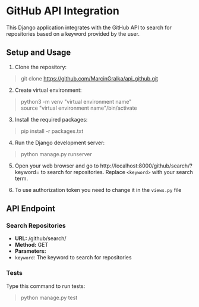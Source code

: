 # GitHub API Integration

This Django application integrates with the GitHub API to search for repositories based on a keyword provided by the user.

## Setup and Usage

1. Clone the repository:<br>
>git clone https://github.com/MarcinGralka/api_github.git

2. Create virtual environment:<br>
>python3 -m venv "virtual environment name"<br>
source "virtual environment name"/bin/activate

3. Install the required packages:
>pip install -r packages.txt

4. Run the Django development server:
>python manage.py runserver

5. Open your web browser and go to http://localhost:8000/github/search/?keyword=<keyword> to search for repositories. Replace `<keyword>` with your search term.

6. To use authorization token you need to change it in the `views.py` file
## API Endpoint

### Search Repositories
- **URL:** /github/search/
- **Method:** GET
- **Parameters:**
- `keyword`: The keyword to search for repositories

### Tests
Type this command to run tests:
>python manage.py test
